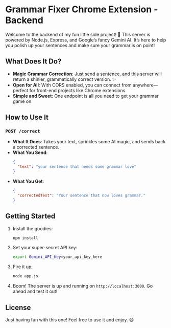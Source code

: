 

# Grammar Fixer Chrome Extension - Backend

Welcome to the backend of my fun little side project! 🚀 This server is powered by Node.js, Express, and Google’s fancy Gemini AI. It’s here to help you polish up your sentences and make sure your grammar is on point!

## What Does It Do?

- **Magic Grammar Correction**: Just send a sentence, and this server will return a shinier, grammatically correct version. ✨
- **Open for All**: With CORS enabled, you can connect from anywhere—perfect for front-end projects like Chrome extensions.
- **Simple and Sweet**: One endpoint is all you need to get your grammar game on.

## How to Use It

### `POST /correct`

- **What It Does**: Takes your text, sprinkles some AI magic, and sends back a corrected sentence.
- **What You Send**:
  ```json
  {
    "text": "your sentence that needs some grammar love"
  }
  ```
- **What You Get**:
  ```json
  {
    "correctedText": "Your sentence that now loves grammar."
  }
  ```

## Getting Started

1. Install the goodies:
   ```bash
   npm install
   ```

2. Set your super-secret API key:
   ```bash
   export Gemini_API_Key=your_api_key_here
   ```

3. Fire it up:
   ```bash
   node app.js
   ```

4. Boom! The server is up and running on `http://localhost:3000`. Go ahead and test it out!

## License

Just having fun with this one! Feel free to use it and enjoy. 😄
